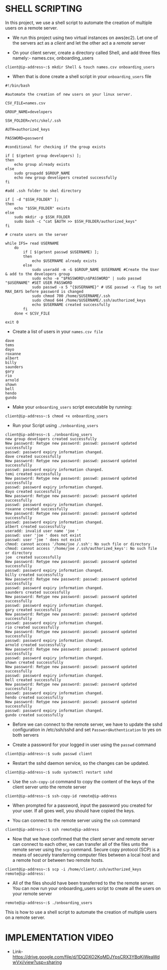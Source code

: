 # **SHELL SCRIPTING**

In this project, we use a shell script to automate the creation of multiple users on a remote server. 

- We run this project using two virtual instances on aws(ec2). Let one of the servers act as a *client* and let the other act a a *remote* server

- On your client server, create a directory called Shell, and add three files namely:- names.csv, onboarding_users

```
client@ip-address~:$ mkdir Shell & touch names.csv onboarding_users
```

- When that is done create a shell script in your `onboarding_users` file

```
#!/bin/bash

#automate the creation of new users on your linux server.

CSV_FILE=names.csv

GROUP_NAME=developers

SSH_FOLDER=/etc/skel/.ssh

AUTH=authorized_keys

PASSWORD=password

#conditional for checking if the group exists

if [ $(getent group developers) ];
then
    echo group already exists
else
    sudo groupadd $GROUP_NAME
    echo new group developers created successfully
fi

#add .ssh folder to skel directory

if [ -d "$SSH_FOLDER" ];
then
    echo "$SSH_FOLDER" exists
else
    sudo mkdir -p $SSH_FOLDER
    sudo bash -c "cat $AUTH >> $SSH_FOLDER/authorized_keys"
fi

# create users on the server

while IFS= read USERNAME
    do
        if [ $(getent passwd $USERNAME) ];
        then
            echo $USERNAME already exists
        else
            sudo useradd -m -G $GROUP_NAME $USERNAME #Create the User & add to the developers group
            sudo echo -e "$PASSWORD\n$PASSWORD" | sudo passwd "$USERNAME" #SET USER PASSWORD
            sudo passwd -x 5 "{$USERNAME}" # USE passwd -x flag to set MAX_DAYS before password is changed
            sudo chmod 700 /home/$USERNAME/.ssh
            sudo chmod 644 /home/$USERNAME/.ssh/authorized_keys
            echo $USERNAME created successfully
        fi
    done < $CSV_FILE

exit 0
```
- Create a list of users in your `names.csv file`

```
dave
tems
dayo
roxanne
albert
billy
saunders
gary
rio
arnold 
shawn
bell
hendo
gundo
```

- Make your `onboarding_users` script executable by running:

```
client@ip-address~:$ chmod +x onboarding_users
```

- Run your Script using `./onboarding_users`

```
client@ip-address~:$ ./onboarding_users
new group developers created successfully
New password: Retype new password: passwd: password updated successfully
passwd: password expiry information changed.
dave created successfully
New password: Retype new password: passwd: password updated successfully
passwd: password expiry information changed.
temi created successfully
New password: Retype new password: passwd: password updated successfully
passwd: password expiry information changed.
dayo created successfully
New password: Retype new password: passwd: password updated successfully
passwd: password expiry information changed.
roxanne created successfully
New password: Retype new password: passwd: password updated successfully
passwd: password expiry information changed.
albert created successfully
useradd: invalid user name 'joe '
passwd: user 'joe ' does not exist
passwd: user 'joe ' does not exist
chmod: cannot access '/home/joe /.ssh': No such file or directory
chmod: cannot access '/home/joe /.ssh/authorized_keys': No such file or directory
joe  created successfully
New password: Retype new password: passwd: password updated successfully
passwd: password expiry information changed.
billy created successfully
New password: Retype new password: passwd: password updated successfully
passwd: password expiry information changed.
saunders created successfully
New password: Retype new password: passwd: password updated successfully
passwd: password expiry information changed.
gary created successfully
New password: Retype new password: passwd: password updated successfully
passwd: password expiry information changed.
rio created successfully
New password: Retype new password: passwd: password updated successfully
passwd: password expiry information changed.
arnold created successfully
New password: Retype new password: passwd: password updated successfully
passwd: password expiry information changed.
shawn created successfully
New password: Retype new password: passwd: password updated successfully
passwd: password expiry information changed.
bell created successfully
New password: Retype new password: passwd: password updated successfully
passwd: password expiry information changed.
hendo created successfully
New password: Retype new password: passwd: password updated successfully
passwd: password expiry information changed.
gundo created successfully
```

- Before we can connect to the remote server, we have to update the sshd configuration in /etc/ssh/sshd and set `PasswordAuthentication` to yes on both servers

- Create a password for your logged in user using the `passwd` command

```
client@ip-address~:$ sudo passwd client
```

- Restart the sshd daemon service, so the changes can be updated. 

```
client@ip-address~:$ sudo systemctl restart sshd
```
- Use the `ssh-copy-id` command to copy the content of the keys of the client server unto the remote server

```
client@ip-address~:$ ssh-copy-id remote@ip-address
```

- When prompted for a password, input the password you created for your user. If all goes well, you should have copied the keys.

- You can connect to the remote server using the `ssh` command

```
client@ip-address~:$ ssh remote@ip-address
```

- Now that we have confirmed that the client server and remote server can connect to each other, we can transfer all of the files unto the remote server using the `scp` command. Secure copy protocol (SCP) is a means of securely transferring computer files between a local host and a remote host or between two remote hosts. 

```
client@ip-address~:$ scp -i /home/client/.ssh/authorized_keys remote@ip-address:

```
- All of the files should have been transferred to the the remote server. You can now run your onboarding_users script to create all the users on your remote server

```
remote@ip-address~:$ ./onboarding_users
```

This is how to use a shell script to automate the creation of multiple users on a remote server.

# **IMPLEMENTATION VIDEO**
- Link- https://drive.google.com/file/d/1DQDXO2KqMDJYpsCRX3YBqKiWeaWdwVxj/view?usp=sharing


